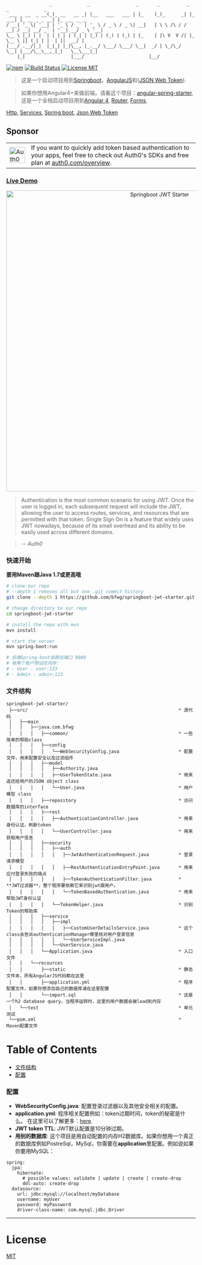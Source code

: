 ```
                _             _                 _       _          _         _             _
 ___ _ __  _ __(_)_ __   __ _| |__   ___   ___ | |_    (_)_      _| |_   ___| |_ __ _ _ __| |_ ___ _ __
/ __| '_ \| '__| | '_ \ / _` | '_ \ / _ \ / _ \| __|   | \ \ /\ / / __| / __| __/ _` | '__| __/ _ \ '__|
\__ \ |_) | |  | | | | | (_| | |_) | (_) | (_) | |_    | |\ V  V /| |_  \__ \ || (_| | |  | ||  __/ |
|___/ .__/|_|  |_|_| |_|\__, |_.__/ \___/ \___/ \__|  _/ | \_/\_/  \__| |___/\__\__,_|_|   \__\___|_|
    |_|                 |___/                        |__/
```

[![npm](https://img.shields.io/badge/demo-online-ed1c46.svg)](http://jwt.fanjin.io/)
[![Build Status](https://travis-ci.org/bfwg/springboot-jwt-starter.svg?branch=master)](https://travis-ci.org/bfwg/springboot-jwt-starter)
[![License MIT](https://img.shields.io/badge/license-MIT-blue.svg)](https://github.com/bfwg/springboot-jwt-starter/blob/master/LICENSE)

> 这是一个启动项目用到[Springboot](https://projects.spring.io/spring-boot/)，[AngularJS](https://angularjs.org/)和([JSON Web Token](https://jwt.io/)).


> 如果你想用Angular4+来做前端，请看这个项目：[angular-spring-starter](https://github.com/bfwg/angular-spring-starter), 这是一个全栈启动项目用到[Angular 4](https://angular.io), [Router](https://angular.io/docs/ts/latest/guide/router.html), [Forms](https://angular.io/docs/ts/latest/guide/forms.html),

[Http](https://angular.io/docs/ts/latest/guide/server-communication.html),
[Services](https://gist.github.com/gdi2290/634101fec1671ee12b3e#_follow_@AngularClass_on_twitter),
[Spring boot](https://projects.spring.io/spring-boot/),
[Json Web Token](https://jwt.io/)

Sponsor
-------

<table>
  <tr>
    <td>
      <img style="height: 42px; width: 42px;" alt="Auth0 Logo" src="https://user-images.githubusercontent.com/83319/31722733-de95bbde-b3ea-11e7-96bf-4f4e8f915588.png">
    </td>
    <td>
      If you want to quickly add token based authentication to your apps, feel free to check out Auth0's SDKs and free plan at <a href="https://auth0.com/overview?utm_source=GHsponsor&utm_medium=GHsponsor&utm_campaign=springboot-jwt&utm_content=auth">auth0.com/overview</a>.
    </td>
  </tr>
</table>


### [Live Demo](http://jwt.fanjin.io)
<p align="center">
    <img width="800" alt="Springboot JWT Starter" src="https://cloud.githubusercontent.com/assets/12819525/24693784/23c8af14-1994-11e7-9984-ebf612f740ec.png">
</p>

> Authentication is the most common scenario for using JWT. Once the user is logged in, each subsequent request will include the JWT, allowing the user to access routes, services, and resources that are permitted with that token. Single Sign On is a feature that widely uses JWT nowadays, because of its small overhead and its ability to be easily used across different domains.

> -- <cite>Auth0</cite>


### 快速开始
**要用Maven跟Java 1.7或更高哦**

```bash
# clone our repo
# --depth 1 removes all but one .git commit history
git clone --depth 1 https://github.com/bfwg/springboot-jwt-starter.git

# change directory to our repo
cd springboot-jwt-starter

# install the repo with mvn
mvn install

# start the server
mvn spring-boot:run

# 后端Spring-boot会跑在端口 8080
# 有两个账户预设在内存:
# - User - user:123
# - Admin - admin:123
```


### 文件结构
```
springboot-jwt-starter/
 ├──src/                                                        * 源代码
 │   ├──main
 │   │   ├──java.com.bfwg
 │   │   │   ├──common/                                         * 一些简单的帮助class
 │   │   │   ├──config
 │   │   │   │   └──WebSecurityConfig.java                      * 配置文件，用来配置安全以及过滤组件
 │   │   │   ├──model
 │   │   │   │   ├──Authority.java
 │   │   │   │   ├──UserTokenState.java                         * 用来返还给用户的JSON object class
 │   │   │   │   └──User.java                                   * 用户模型 class
 │   │   │   ├──repository                                      * 访问数据库的interface
 │   │   │   ├──rest                                            
 │   │   │   │   ├──AuthenticationController.java               * 用来身份认证，刷新token
 │   │   │   │   └──UserController.java                         * 用来获取用户信息
 │   │   │   ├──security                                        
 │   │   │   │   ├──auth
 │   │   │   │   │   ├──JwtAuthenticationRequest.java           * 登录请求模型
 │   │   │   │   │   ├──RestAuthenticationEntryPoint.java       * 用来应付登录失败的端点
 │   │   │   │   │   ├──TokenAuthenticationFilter.java          * **JWT过滤器**，整个程序要依赖它来识别jwt跟用户。
 │   │   │   │   │   └──TokenBasedAuthentication.java           * 用来帮助JWT身份认证
 │   │   │   │   └──TokenHelper.java                            * 识别Token的帮助库
 │   │   │   ├──service
 │   │   │   │   ├──impl
 │   │   │   │   │   ├──CustomUserDetailsService.java           * 这个class会告诉authenticationManager哪里核对用户登录信息
 │   │   │   │   │   └──UserServiceImpl.java
 │   │   │   │   └──UserService.java
 │   │   │   └──Application.java                                * 入口文件
 │   │   └──recources
 │   │       ├──static                                          * 静态文件夹，所有AngularJS代码都在这里
 │   │       ├──application.yml                                 * 程序配置文件，如果你想添加自己的数据库请在这里配置
 │   │       └──import.sql                                      * 这是一个h2 database query，当程序运转时，这里的用户数据会被load到内存
 │   └──test                                                    * 单元测试
 └──pom.xml                                                     * Maven配置文件
```
# Table of Contents
* [文件结构](#文件结构)
* [配置](#配置)

### 配置
- **WebSecurityConfig.java**: 配置登录过滤器以及其他安全相关的配置。
- **application.yml**: 程序相关配置例如：token过期时间，token的秘密是什么。 在这里可以了解更多：[here](http://docs.spring.io/spring-boot/docs/current/reference/html/common-application-properties.html).
- **JWT token TTL**: JWT默认配置是10分钟过期。
- **用别的数据库**: 这个项目是用自动配置的内存H2数据库。如果你想用一个真正的数据库例如PostreSql，MySql，你需要在**application**里配置。例如说如果你要用MySQL：

```
spring:
  jpa:
    hibernate:
      # possible values: validate | update | create | create-drop
      ddl-auto: create-drop
  datasource:
    url: jdbc:mysql://localhost/myDatabase
    username: myUser
    password: myPassword
    driver-class-name: com.mysql.jdbc.Driver
```



___

# License
 [MIT](/LICENSE)


